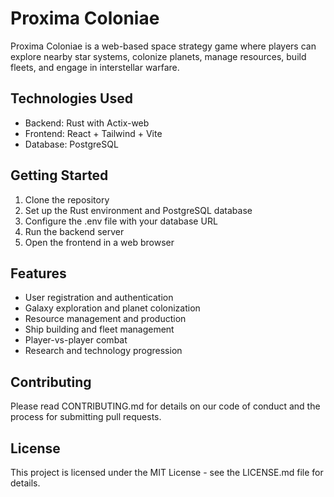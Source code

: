# Proxima Coloniae

Proxima Coloniae is a web-based space strategy game where players can explore nearby star systems, colonize planets, manage resources, build fleets, and engage in interstellar warfare.

## Technologies Used

- Backend: Rust with Actix-web
- Frontend: React + Tailwind + Vite
- Database: PostgreSQL

## Getting Started

1. Clone the repository
2. Set up the Rust environment and PostgreSQL database
3. Configure the .env file with your database URL
4. Run the backend server
5. Open the frontend in a web browser

## Features

- User registration and authentication
- Galaxy exploration and planet colonization
- Resource management and production
- Ship building and fleet management
- Player-vs-player combat
- Research and technology progression

## Contributing

Please read CONTRIBUTING.md for details on our code of conduct and the process for submitting pull requests.

## License

This project is licensed under the MIT License - see the LICENSE.md file for details.
